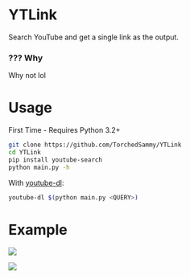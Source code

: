 # YTLink
Search YouTube and get a single link as the output.

### ??? Why
Why not lol

# Usage
First Time - Requires Python 3.2+  
```sh
git clone https://github.com/TorchedSammy/YTLink
cd YTLink
pip install youtube-search
python main.py -h
```  

With [youtube-dl](https://github.com/ytdl-org/youtube-dl):  
```sh
youtube-dl $(python main.py <QUERY>)
```

# Example
![](https://modeus.is-inside.me/OGdI9ZqW.png)  

![](https://modeus.is-inside.me/AGsBkbAI.png)